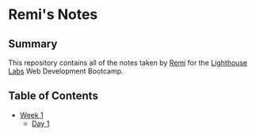 # Remi's Notes
## Summary
This repository contains all of the notes taken by [Remi](https://github.com/RemiBorris) for the [Lighthouse Labs](https://www.lighthouselabs.ca/) Web Development Bootcamp.
## Table of Contents
- [Week 1](/Week_1)
  - [Day 1](/Week_1/Day_1)